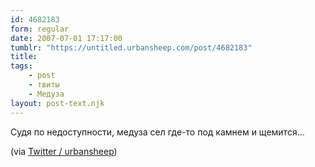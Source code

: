 ```yaml
---
id: 4682183
form: regular
date: 2007-07-01 17:17:00
tumblr: "https://untitled.urbansheep.com/post/4682183"
title:
tags:
    - post
    - твиты
    - Медуза
layout: post-text.njk
---
```


<p>Судя по недоступности, медуза сел где-то под камнем и щемится&hellip;</p>

<p>(via <a href="http://twitter.com/urbansheep/statuses/129224862">Twitter / urbansheep</a>)</p>

